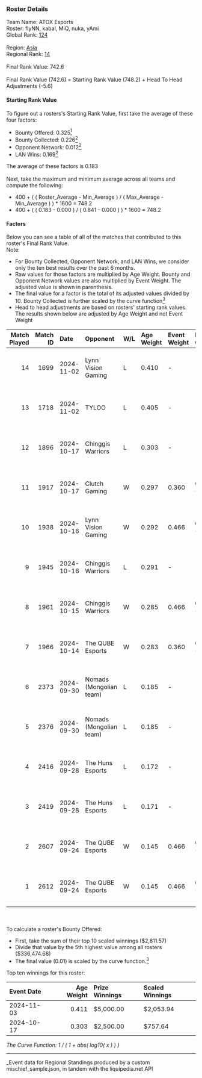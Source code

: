### Roster Details<br />
Team Name: ATOX Esports<br />
Roster: flyNN, kabal, MiQ, nuka, yAmi<br />
Global Rank: [124](../../standings_global_2025_03_01.md)<br />
<br />
Region: [Asia]( ../../standings_asia_2025_03_01.md)<br />
Regional Rank: [14]( ../../standings_asia_2025_03_01.md)<br />
<br />
Final Rank Value:  742.6<br />
<br />
Final Rank Value (742.6) = Starting Rank Value (748.2) + Head To Head Adjustments (-5.6)<br />

#### Starting Rank Value<br />
To figure out a rosters's Starting Rank Value, first take the average of these four factors:<br />
- Bounty Offered: 0.325[<sup>1</sup>](#table2)
- Bounty Collected: 0.226[<sup>2</sup>](#table1)
- Opponent Network: 0.012[<sup>2</sup>](#table1)
- LAN Wins: 0.169[<sup>2</sup>](#table1)

The average of these factors is 0.183<br />
<br />
Next, take the maximum and minimum average across all teams and compute the following:<br />
- 400 + ( ( Roster_Average - Min_Average ) / ( Max_Average - Min_Average ) ) * 1600 = 748.2
- 400 + ( ( 0.183 - 0.000 ) / ( 0.841 - 0.000 ) ) * 1600 = 748.2


#### Factors<br />
Below you can see a table of all of the matches that contributed to this roster's Final Rank Value.<br />
Note:<br />

- For Bounty Collected, Opponent Network, and LAN Wins, we consider only the ten best results over the past 6 months.
- Raw values for those factors are multiplied by Age Weight. Bounty and Opponent Network values are also multiplied by Event Weight. The adjusted value is shown in parenthesis.
- The final value for a factor is the total of its adjusted values divided by 10. Bounty Collected is further scaled by the curve function[<sup>3</sup>](#curveFunction)
- Head to head adjustments are based on rosters' starting rank values. The results shown below are adjusted by Age Weight and not Event Weight
<span id="table1"></span><br />


| Match Played | Match ID | Date       | Opponent                | W/L | Age Weight | Event Weight | Bounty Collected | Opponent Network | LAN Wins  | H2H Adj. | Roster                          |
| -: | -: | :- | :- | :- | :- | :- | :- | :- | :- | -: | :- |
|           14 |     1699 | 2024-11-02 | Lynn Vision Gaming      | L   | 0.410      | -            | -                | -                | -         |    -3.94 | flyNN, kabal, MiQ, nuka, yAmi   |
|           13 |     1718 | 2024-11-02 | TYLOO                   | L   | 0.405      | -            | -                | -                | -         |    -4.46 | flyNN, kabal, MiQ, nuka, yAmi   |
|           12 |     1896 | 2024-10-17 | Chinggis Warriors       | L   | 0.303      | -            | -                | -                | -         |    -3.16 | cool4st, kabal, MiQ, sk0R, yAmi |
|           11 |     1917 | 2024-10-17 | Clutch Gaming           | W   | 0.297      | 0.360        | 0.000 (0.000)    | 0.056 (0.006)    | 1 (0.297) |     2.11 | cool4st, kabal, MiQ, sk0R, yAmi |
|           10 |     1938 | 2024-10-16 | Lynn Vision Gaming      | W   | 0.292      | 0.466        | 0.011 (0.002)    | 0.301 (0.041)    | 1 (0.292) |     6.31 | flyNN, kabal, MiQ, nuka, yAmi   |
|            9 |     1945 | 2024-10-16 | Chinggis Warriors       | L   | 0.291      | -            | -                | -                | -         |    -3.04 | cool4st, kabal, MiQ, sk0R, yAmi |
|            8 |     1961 | 2024-10-15 | Chinggis Warriors       | W   | 0.285      | 0.466        | 0.016 (0.002)    | 0.555 (0.074)    | 1 (0.285) |     6.10 | flyNN, kabal, MiQ, nuka, yAmi   |
|            7 |     1966 | 2024-10-14 | The QUBE Esports        | W   | 0.283      | 0.360        | 0.000 (0.000)    | 0.000 (0.000)    | 1 (0.283) |     1.84 | cool4st, kabal, MiQ, sk0R, yAmi |
|            6 |     2373 | 2024-09-30 | Nomads (Mongolian team) | L   | 0.185      | -            | -                | -                | -         |    -3.52 | flyNN, kabal, MiQ, nuka, yAmi   |
|            5 |     2376 | 2024-09-30 | Nomads (Mongolian team) | L   | 0.185      | -            | -                | -                | -         |    -3.57 | flyNN, kabal, MiQ, nuka, yAmi   |
|            4 |     2416 | 2024-09-28 | The Huns Esports        | L   | 0.172      | -            | -                | -                | -         |    -1.04 | flyNN, kabal, MiQ, nuka, yAmi   |
|            3 |     2419 | 2024-09-28 | The Huns Esports        | L   | 0.171      | -            | -                | -                | -         |    -1.05 | flyNN, kabal, MiQ, nuka, yAmi   |
|            2 |     2607 | 2024-09-24 | The QUBE Esports        | W   | 0.145      | 0.466        | 0.000 (0.000)    | 0.000 (0.000)    | 1 (0.145) |     0.93 | flyNN, kabal, MiQ, nuka, yAmi   |
|            1 |     2612 | 2024-09-24 | The QUBE Esports        | W   | 0.145      | 0.466        | 0.000 (0.000)    | 0.000 (0.000)    | 1 (0.145) |     0.94 | flyNN, kabal, MiQ, nuka, yAmi   |

<br />
<span id="table2"></span><br />
To calculate a roster's Bounty Offered:<br />

- First, take the sum of their top 10 scaled winnings ($2,811.57)
- Divide that value by the 5th highest value among all rosters ($336,474.68)
- The final value (0.01) is scaled by the curve function.[<sup>3</sup>](#curveFunction)

Top ten winnings for this roster:<br />

| Event Date | Age Weight | Prize Winnings | Scaled Winnings |
| :- | -: | :- | :- |
| 2024-11-03 |      0.411 | $5,000.00      | $2,053.94       |
| 2024-10-17 |      0.303 | $2,500.00      | $757.64         |


<span id="curveFunction"></span>_The Curve Function: 1 / ( 1 + abs( log10( x ) ) )_<br />

---
_Event data for Regional Standings produced by a custom mischief_sample.json, in tandem with the liquipedia.net API<br />
